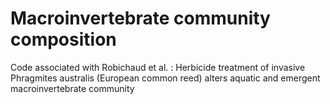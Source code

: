 # Macroinvertebrate community composition

Code associated with Robichaud et al. : Herbicide treatment of invasive Phragmites australis (European common reed) alters aquatic and emergent macroinvertebrate community
